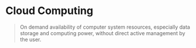# Cloud Computing

> On demand availability of computer system resources, especially data storage and computing power, without direct active management by the user.